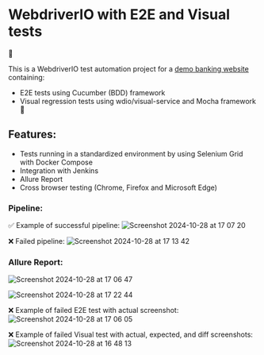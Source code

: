 # WebdriverIO with E2E and Visual tests

👋 

This is a WebdriverIO test automation project for a [demo banking website](http://zero.webappsecurity.com/index.html) containing:
- E2E tests using Cucumber (BDD) framework
- Visual regression tests using wdio/visual-service and Mocha framework  👀

## Features:
- Tests running in a standardized environment by using Selenium Grid with Docker Compose
- Integration with Jenkins 
- Allure Report
- Cross browser testing (Chrome, Firefox and Microsoft Edge)

### Pipeline:

✅ Example of successful pipeline: 
![Screenshot 2024-10-28 at 17 07 20](https://github.com/user-attachments/assets/6c2e8c4d-4101-4f6f-ab49-30d61b5d4075)

❌ Failed pipeline:
![Screenshot 2024-10-28 at 17 13 42](https://github.com/user-attachments/assets/d5642b05-3d7a-490b-87f7-fccd5654494e)

### Allure Report:
![Screenshot 2024-10-28 at 17 06 47](https://github.com/user-attachments/assets/c4d4fdcb-1892-4528-b5de-250cfa9ff813)

![Screenshot 2024-10-28 at 17 22 44](https://github.com/user-attachments/assets/3af6e3a4-60b7-41ed-ba22-0e4000b7a078)

❌ Example of failed E2E test with actual screenshot:
![Screenshot 2024-10-28 at 17 06 05](https://github.com/user-attachments/assets/5d21a1f3-8040-4f7d-bef9-89f2328ca882)

❌ Example of failed Visual test with actual, expected, and diff screenshots:
![Screenshot 2024-10-28 at 16 48 13](https://github.com/user-attachments/assets/9eb6408d-2098-43f8-b2b5-fd6f67680657)
